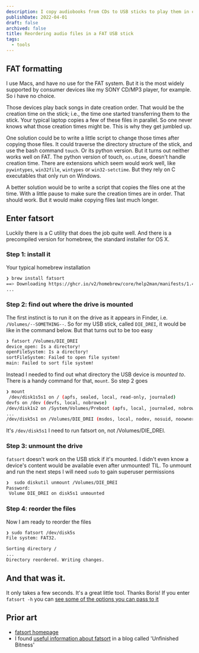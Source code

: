 ```yaml
---
description: I copy audiobooks from CDs to USB sticks to play them in cars and random device like old radios. But often those devices play the files out of order. Reordering files in <abbr title="File Allocation Table">FAT</abbr> USB sticks is harder than I thought. Luckily, a chap by the name of Boris Leidner has written a useful tool for that.
publishDate: 2022-04-01
draft: false
archived: false
title: Reordering audio files in a FAT USB stick
tags:
  - tools
---
```


## FAT formatting

I use Macs, and have no use for the FAT system. But it is the most widely supported by consumer devices like my SONY CD/MP3 player, for example. So i have no choice.

Those devices play back songs in date creation order. That would be the creation time on the stick; i.e., the time one started transferring them to the stick. Your typical laptop copies a few of these files in parallel. So one never knows what those creation times might be. This is why they get jumbled up.

One solution could be to write a little script to change those times after copying those files. It could traverse the directory structure of the stick, and use the bash command `touch`. Or its python version. But it turns out neither works well on FAT. The python version of touch, `os.utime`, doesn't handle creation time. There are extensions which seem would work well, like `pywintypes`, `win32file`, `wintypes` or `win32-setctime`. But they rely on C executables that only run on Windows.

A better solution would be to write a script that copies the files one at the time. With a little pause to make sure the creation times are in order. That should work. But it would make copying files last much longer.

## Enter fatsort

Luckily there is a C utility that does the job quite well. And there is a precompiled version for homebrew, the standard installer for OS X.

### Step 1: install it

Your typical homebrew installation

```bash
❯ brew install fatsort
==> Downloading https://ghcr.io/v2/homebrew/core/help2man/manifests/1.49.1
...
```

### Step 2: find out where the drive is mounted

The first instinct is to run it on the drive as it appears in Finder, i.e. `/Volumes/--SOMETHING--`. So for my USB stick, called `DIE_DREI`, it would be like in the command below. But that turns out to be too easy

```bash
❯ fatsort /Volumes/DIE_DREI
device_open: Is a directory!
openFileSystem: Is a directory!
sortFileSystem: Failed to open file system!
main: Failed to sort file system!
```

Instead I needed to find out what directory the USB device is _mounted to_. There is a handy command for that, `mount`. So step 2 goes

```bash
❯ mount
 /dev/disk1s5s1 on / (apfs, sealed, local, read-only, journaled)
devfs on /dev (devfs, local, nobrowse)
/dev/disk1s2 on /System/Volumes/Preboot (apfs, local, journaled, nobrowse)
...
/dev/disk5s1 on /Volumes/DIE_DREI (msdos, local, nodev, nosuid, noowners)
```

It's `/dev/disk5s1` I need to run fatsort on, not /Volumes/DIE_DREI.

### Step 3: unmount the drive

`fatsort` doesn't work on the USB stick if it's mounted. I didn't even know a device's content would be available even after unmounted! TIL. To unmount and run the next steps I will need `sudo` to gain superuser permissions

```bash
❯  sudo diskutil unmount /Volumes/DIE_DREI
Password:
 Volume DIE_DREI on disk5s1 unmounted
```

### Step 4: reorder the files

Now I am ready to reorder the files

```bash
❯ sudo fatsort /dev/disk5s
File system: FAT32.

Sorting directory /
...
Directory reordered. Writing changes.
```

## And that was it.

It only takes a few seconds. It's a great little tool. Thanks Boris! If you enter `fatsort -h` you can [see some of the options you can pass to it](https://fatsort.sourceforge.io/fatsort.1.html)

## Prior art

- [fatsort homepage](https://fatsort.sourceforge.io/)
- I found [useful information about fatsort](https://unfinishedbitness.info/2014/04/16/alphabetically-sorting-fat-usb-drives-with-mac-osx/) in a blog called 'Unfinished Bitness'
